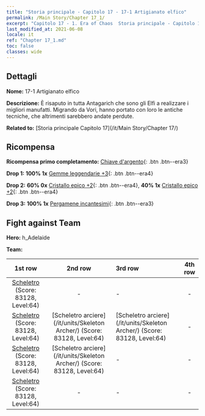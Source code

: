 ```yaml
---
title: "Storia principale - Capitolo 17 - 17-1 Artigianato elfico"
permalink: /Main Story/Chapter 17_1/
excerpt: "Capitolo 17 - 1. Era of Chaos  Storia principale - Capitolo 17_1. 17-1 Artigianato elfico"
last_modified_at: 2021-06-08
locale: it
ref: "Chapter 17_1.md"
toc: false
classes: wide
---
```


## Dettagli

 **Nome:** 17-1 Artigianato elfico

 **Descrizione:** È risaputo in tutta Antagarich che sono gli Elfi a realizzare i migliori manufatti. Migrando da Vori, hanno portato con loro le antiche tecniche, che altrimenti sarebbero andate perdute.

 **Related to:** [Storia principale Capitolo 17](/it/Main Story/Chapter 17/)

## Ricompensa

 **Ricompensa primo completamento:** [Chiave d'argento](/ItemsIT/con_693/){: .btn .btn--era3}

 **Drop 1:** **100% 1x** [Gemme leggendarie +3](/ItemsIT/mat_58/){: .btn .btn--era4}

 **Drop 2:** **60% 0x** [Cristallo epico +2](/ItemsIT/mat_52/){: .btn .btn--era4}, **40% 1x** [Cristallo epico +2](/ItemsIT/mat_52/){: .btn .btn--era4}

 **Drop 3:** **100% 1x** [Pergamene incantesimi](/ItemsIT/con_694/){: .btn .btn--era3}


## Fight against Team
 **Hero:** h_Adelaide

 **Team:**


  | 1st row | 2nd row | 3rd row | 4th row |
  |:----:|:----:|:----|:----:|
  | [Scheletro](/it/units/Skeleton/) (Score: 83128, Level:64)  | - | - | - |
  | [Scheletro](/it/units/Skeleton/) (Score: 83128, Level:64)  | [Scheletro arciere](/it/units/Skeleton Archer/) (Score: 83128, Level:64)  | [Scheletro arciere](/it/units/Skeleton Archer/) (Score: 83128, Level:64)  | - |
  | [Scheletro](/it/units/Skeleton/) (Score: 83128, Level:64)  | [Scheletro arciere](/it/units/Skeleton Archer/) (Score: 83128, Level:64)  | - | - |
  | [Scheletro](/it/units/Skeleton/) (Score: 83128, Level:64)  | - | - | - |


